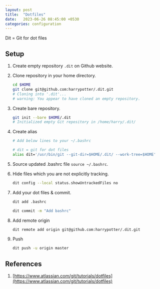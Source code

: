 ```yaml
---
layout: post
title:  "Dotfiles"
date:   2023-06-26 08:45:00 +0530
categories: configuration
---
```


Dit = Git for dot files

## Setup

1. Create empty repository `.dit` on Github website.

2. Clone repository in your home directory.

    ```bash
    cd $HOME
    git clone git@github.com:harrypotter/.dit.git
    # Cloning into '.dit'...
    # warning: You appear to have cloned an empty repository.
    ```

3. Create bare repository.

    ```bash
    git init --bare $HOME/.dit
    # Initialized empty Git repository in /home/harry/.dit/
    ```

4. Create alias

    ```bash
    # Add below lines to your ~/.bashrc

    # dit = git for dot files
    alias dit='/usr/bin/git --git-dir=$HOME/.dit/ --work-tree=$HOME'
    ```

5. Source updated .bashrc file `source ~/.bashrc`.

6. Hide files which you are not explicitly tracking.

    ```bash
    dit config --local status.showUntrackedFiles no
    ```

7. Add your dot files & commit.

    ```bash
    dit add .bashrc

    dit commit -m "Add bashrc"
    ```

8. Add remote origin

    ```bash
    dit remote add origin git@github.com:harrypotter/.dit.git
    ```

9. Push

    ```bash
    dit push -u origin master
    ```

## References

1. [https://www.atlassian.com/git/tutorials/dotfiles](https://www.atlassian.com/git/tutorials/dotfiles)
